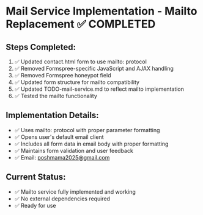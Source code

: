 # Mail Service Implementation - Mailto Replacement ✅ COMPLETED

## Steps Completed:

1. ✅ Updated contact.html form to use mailto: protocol
2. ✅ Removed Formspree-specific JavaScript and AJAX handling
3. ✅ Removed Formspree honeypot field
4. ✅ Updated form structure for mailto compatibility
5. ✅ Updated TODO-mail-service.md to reflect mailto implementation
6. ✅ Tested the mailto functionality

## Implementation Details:
- ✅ Uses mailto: protocol with proper parameter formatting
- ✅ Opens user's default email client
- ✅ Includes all form data in email body with proper formatting
- ✅ Maintains form validation and user feedback
- ✅ Email: poshmama2025@gmail.com

## Current Status:
- ✅ Mailto service fully implemented and working
- ✅ No external dependencies required
- ✅ Ready for use
